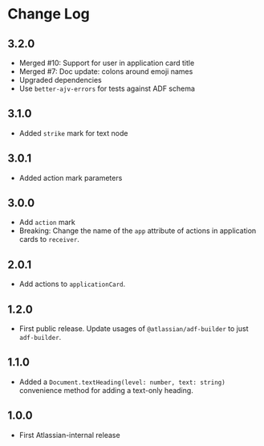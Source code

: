 # Change Log

## 3.2.0

* Merged #10: Support for user in application card title
* Merged #7: Doc update: colons around emoji names
* Upgraded dependencies
* Use `better-ajv-errors` for tests against ADF schema

## 3.1.0

* Added `strike` mark for text node

## 3.0.1

* Added action mark parameters

## 3.0.0

* Add `action` mark
* Breaking: Change the name of the `app` attribute of actions in application cards to `receiver`.

## 2.0.1

* Add actions to `applicationCard`.

## 1.2.0

* First public release. Update usages of `@atlassian/adf-builder` to just `adf-builder`.

## 1.1.0

* Added a `Document.textHeading(level: number, text: string)` convenience method for adding a text-only heading.

## 1.0.0

* First Atlassian-internal release
